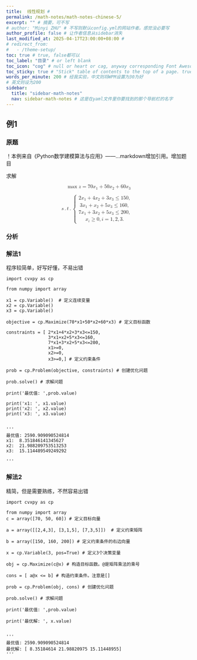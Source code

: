 ```yaml
---
title:  线性规划 # 
permalink: /math-notes/math-notes-chinese-5/
excerpt: "" # 摘要，可不写
# author: "Minyi ZHU" # 不写则默认config.yml的网站作者。感觉没必要写
author_profile: false # 让作者信息从sidebar消失
last_modified_at: 2025-04-17T23:00:00+08:00 # 
# redirect_from:
#   - /theme-setup/
toc: true # true, false都可以
toc_label: "目录" # or left blank
toc_icon: "cog" # null or heart or cag, anyway corresponding Font Awesome icon name (without fa prefix)
toc_sticky: true # "Stick" table of contents to the top of a page. true: toc floats. false: toc fixed
words_per_minute: 200 # 经我实验，中文则将WPM设置为30为好
# 英文则设为200
sidebar:
  title: "sidebar-math-notes"
  nav: sidebar-math-notes # 这是在yaml文件里你要找到的那个导航栏的名字
---
```



## 例1

### 原题

！本例来自《Python数学建模算法与应用》——...markdown增加引用。增加题目

求解

<!-- \max z = 70x_1 + 50x_2 + 60x_3 -->
<math xmlns="http://www.w3.org/1998/Math/MathML" display="block"><mo data-mjx-texclass="OP" movablelimits="true">max</mo><mi>z</mi><mo>=</mo><mn>70</mn><msub><mi>x</mi><mn>1</mn></msub><mo>+</mo><mn>50</mn><msub><mi>x</mi><mn>2</mn></msub><mo>+</mo><mn>60</mn><msub><mi>x</mi><mn>3</mn></msub></math>

<!-- 
s.t.\begin{cases}2x_1 + 4x_2 + 3x_3 \le 150,
 \\ 3x_1 +  x_2 + 5x_3 \le 160,
 \\ 7x_1 + 3x_2 + 5x_3 \le 200,
 \\ x_i \ge 0, i = 1,2,3.
\end{cases}
 -->
<math xmlns="http://www.w3.org/1998/Math/MathML" display="block"><mi>s</mi><mo>.</mo><mi>t</mi><mo>.</mo><mrow data-mjx-texclass="INNER"><mo data-mjx-texclass="OPEN">{</mo><mtable columnalign="left left" columnspacing="1em" rowspacing=".2em"><mtr><mtd><mn>2</mn><msub><mi>x</mi><mn>1</mn></msub><mo>+</mo><mn>4</mn><msub><mi>x</mi><mn>2</mn></msub><mo>+</mo><mn>3</mn><msub><mi>x</mi><mn>3</mn></msub><mo>≤</mo><mn>150</mn><mo>,</mo></mtd></mtr><mtr><mtd><mn>3</mn><msub><mi>x</mi><mn>1</mn></msub><mo>+</mo><msub><mi>x</mi><mn>2</mn></msub><mo>+</mo><mn>5</mn><msub><mi>x</mi><mn>3</mn></msub><mo>≤</mo><mn>160</mn><mo>,</mo></mtd></mtr><mtr><mtd><mn>7</mn><msub><mi>x</mi><mn>1</mn></msub><mo>+</mo><mn>3</mn><msub><mi>x</mi><mn>2</mn></msub><mo>+</mo><mn>5</mn><msub><mi>x</mi><mn>3</mn></msub><mo>≤</mo><mn>200</mn><mo>,</mo></mtd></mtr><mtr><mtd><msub><mi>x</mi><mi>i</mi></msub><mo>≥</mo><mn>0</mn><mo>,</mo><mi>i</mi><mo>=</mo><mn>1</mn><mo>,</mo><mn>2</mn><mo>,</mo><mn>3.</mn></mtd></mtr></mtable><mo data-mjx-texclass="CLOSE" fence="true" stretchy="true" symmetric="true"></mo></mrow></math>

### 分析





### 解法1

程序较简单，好写好懂，不易出错

```
import cvxpy as cp

from numpy import array

x1 = cp.Variable()  # 定义连续变量
x2 = cp.Variable() 
x3 = cp.Variable() 

objective = cp.Maximize(70*x1+50*x2+60*x3) # 定义目标函数

constraints = [ 2*x1+4*x2+3*x3<=150,
                3*x1+x2+5*x3<=160,
                7*x1+3*x2+5*x3<=200,
                x1>=0,
                x2>=0,
                x3>=0,] # 定义约束条件

prob = cp.Problem(objective, constraints) # 创建优化问题

prob.solve() # 求解问题

print('最优值: ',prob.value)

print('x1: ', x1.value)
print('x2: ', x2.value)
print('x3: ', x3.value)


'''
最优值: 2590.909090524814
x1:  8.351846141345627
x2:  21.988209753513253
x3:  15.114489549249292

'''

```

### 解法2

精简，但是需要熟练，不然容易出错

```
import cvxpy as cp

from numpy import array
c = array([70, 50, 60]) # 定义目标向量

a = array([[2,4,3], [3,1,5], [7,3,5]])  # 定义约束矩阵

b = array([150, 160, 200]) # 定义约束条件的右边向量

x = cp.Variable(3, pos=True) # 定义3个决策变量

obj = cp.Maximize(c@x) # 构造目标函数。@是矩阵乘法的乘号

cons = [ a@x <= b] # 构造约束条件。注意是[]

prob = cp.Problem(obj, cons) # 创建优化问题

prob.solve() # 求解问题

print('最优值: ',prob.value)

print('最优解: ', x.value)


'''
最优值: 2590.909090524814
最优解: [ 8.35184614 21.98820975 15.11448955]
'''

```


